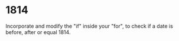 # 1814
Incorporate and modify the "if" inside your "for", to check if a date is before, after or equal 1814.
